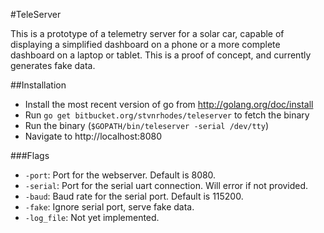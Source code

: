 #TeleServer

This is a prototype of a telemetry server for a solar car, capable of displaying
a simplified dashboard on a phone or a more complete dashboard on a laptop or
tablet. This is a proof of concept, and currently generates fake data.

##Installation
* Install the most recent version of go from http://golang.org/doc/install
* Run `go get bitbucket.org/stvnrhodes/teleserver` to fetch the binary
* Run the binary (`$GOPATH/bin/teleserver -serial /dev/tty`)
* Navigate to http://localhost:8080

###Flags
* `-port`: Port for the webserver. Default is 8080.
* `-serial`: Port for the serial uart connection. Will error if not provided.
* `-baud`: Baud rate for the serial port. Default is 115200.
* `-fake`: Ignore serial port, serve fake data.
* `-log_file`: Not yet implemented.
